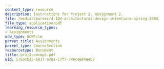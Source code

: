 ```yaml
---
content_type: resource
description: Instructions for Project 2, assignment 2.
file: /media/courses/4-104-architectural-design-intentions-spring-2004/576acb386837e7ea17f774ece644eeb7_proj2concept.pdf
file_type: application/pdf
learning_resource_types:
- Assignments
ocw_type: OCWFile
parent_title: Assignments
parent_type: CourseSection
resourcetype: Document
title: proj2concept.pdf
uid: 576acb38-6837-e7ea-17f7-74ece644eeb7
---
```

